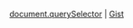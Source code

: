 [document.querySelector](http://jsfiddle.net/vibhupuri/1ouw4ftg/5/)  |  [Gist](https://gist.github.com/vibhupuri/245446236a464b5d10d083516f13c1a2)
